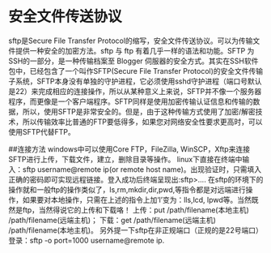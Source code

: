 # 安全文件传送协议
sftp是Secure File Transfer Protocol的缩写，安全文件传送协议。可以为传输文件提供一种安全的加密方法。sftp 与 ftp 有着几乎一样的语法和功能。SFTP 为 SSH的一部分，是一种传输档案至 Blogger 伺服器的安全方式。其实在SSH软件包中，已经包含了一个叫作SFTP(Secure File Transfer Protocol)的安全文件传输子系统，SFTP本身没有单独的守护进程，它必须使用sshd守护进程（端口号默认是22）来完成相应的连接操作，所以从某种意义上来说，SFTP并不像一个服务器程序，而更像是一个客户端程序。SFTP同样是使用加密传输认证信息和传输的数据，所以，使用SFTP是非常安全的。但是，由于这种传输方式使用了加密/解密技术，所以传输效率比普通的FTP要低得多，如果您对网络安全性要求更高时，可以使用SFTP代替FTP。

##连接方法
windows中可以使用Core FTP，FileZilla, WinSCP，Xftp来连接SFTP进行上传，下载文件，建立，删除目录等操作。
linux下直接在终端中输入：sftp username@remote ip(or remote host name)。出现验证时，只需填入正确的密码即可实现远程链接。登入成功后终端呈现出:sftp>....
在sftp的环境下的操作就和一般ftp的操作类似了，ls,rm,mkdir,dir,pwd,等指令都是对远端进行操作，如果要对本地操作，只需在上述的指令上加‘l’变为：lls,lcd, lpwd等。当然既然是ftp，当然得说它的上传和下载咯！
上传：put /path/filename(本地主机) /path/filename(远端主机)；
下载：get /path/filename(远端主机) /path/filename(本地主机)。
另外提一下sftp在非正规端口（正规的是22号端口）登录：sftp -o port=1000 username@remote ip.


